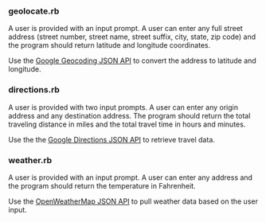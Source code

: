 ### geolocate.rb
A user is provided with an input prompt.
A user can enter any full street address (street number, street name, street suffix, city, state, zip code) and the program should return latitude and longitude coordinates.

Use the <a
href='https://developers.google.com/maps/documentation/geocoding/'>Google Geocoding JSON API</a> to convert the address to latitude and longitude.




### directions.rb
A user is provided with two input prompts.
A user can enter any origin address and any destination address.
The program should return the total traveling distance in miles and the
total travel time in hours and minutes.

Use the the <a
href='https://developers.google.com/maps/documentation/directions/'>Google
Directions JSON API</a> to retrieve travel data.



### weather.rb
A user is provided with an input prompt.
A user can enter any address and the program should return the temperature in Fahrenheit.

Use the <a
href='http://openweathermap.org/API'>OpenWeatherMap JSON API</a> to pull weather data based on the user input. 


